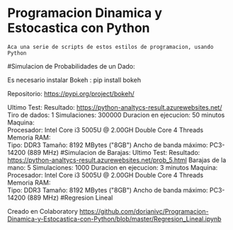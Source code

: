 # Programacion Dinamica y Estocastica con Python

	Aca una serie de scripts de estos estilos de programacion, usando Python
	
#Simulacion de Probabilidades de un Dado:

Es necesario instalar Bokeh : pip install bokeh

Repositorio: https://pypi.org/project/bokeh/ 

Ultimo Test:
	Resultado: https://python-analtycs-result.azurewebsites.net/
	Tiro de dados: 1
	Simulaciones: 300000
	Duracion en ejecucion: 50 minutos
	Maquina:  
				Procesador: Intel Core i3 5005U @ 2.00GH Double Core 4 Threads
				Memoria RAM: 	
							Tipo: DDR3
							Tamaño: 8192 MBytes ("8GB")
							Ancho de banda máximo: PC3-14200 (889 MHz)
#Simulacion de Barajas:
Ultimo Test:
	Resultado: https://python-analtycs-result.azurewebsites.net/prob_5.html
	Barajas de la mano: 5
	Simulaciones: 1000
	Duracion en ejecucion: 3 minutos
	Maquina:  
				Procesador: Intel Core i3 5005U @ 2.00GH Double Core 4 Threads
				Memoria RAM: 	
							Tipo: DDR3
							Tamaño: 8192 MBytes ("8GB")
							Ancho de banda máximo: PC3-14200 (889 MHz)
#Regresion Lineal

Creado en Colaboratory
https://github.com/dorianivc/Programacion-Dinamica-y-Estocastica-con-Python/blob/master/Regresion_Lineal.ipynb


